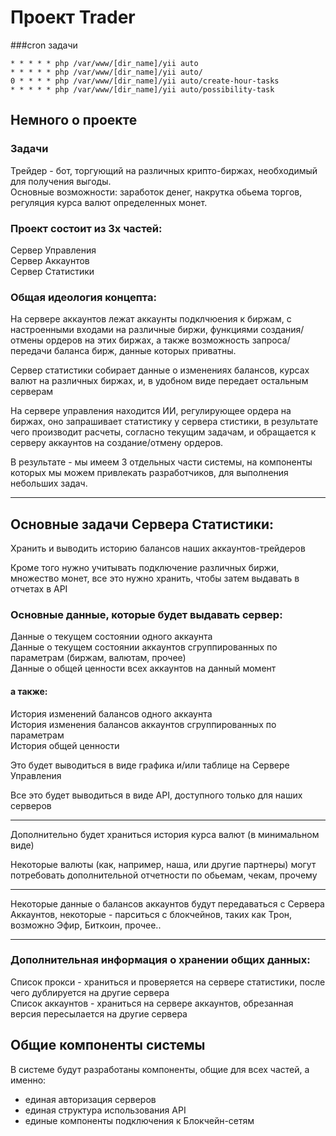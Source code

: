 # Проект Trader

###cron задачи

    * * * * * php /var/www/[dir_name]/yii auto
    * * * * * php /var/www/[dir_name]/yii auto/
    0 * * * * php /var/www/[dir_name]/yii auto/create-hour-tasks
    * * * * * php /var/www/[dir_name]/yii auto/possibility-task

## Немного о проекте

### Задачи

Трейдер - бот, торгующий на различных крипто-биржах, необходимый для получения выгоды.    
Основные возможности: заработок денег, накрутка обьема торгов, регуляция курса валют определенных монет.  



### Проект состоит из 3х частей:
Сервер Управления  
Сервер Аккаунтов  
Сервер Статистики

### Общая идеология концепта:

На сервере аккаунтов лежат аккаунты подклчюения к биржам, с настроенными входами на различные биржи, функциями создания/отмены ордеров на этих биржах, а также возможность запроса/передачи баланса бирж, данные которых приватны.

Сервер статистики собирает данные о изменениях балансов, курсах валют на различных биржах, и, в удобном виде передает остальным серверам

На сервере управления находится ИИ, регулирующее ордера на биржах, оно запрашивает статистику у сервера стистики, в результате чего производит расчеты, согласно текущим задачам, и обращается к серверу аккаунтов на создание/отмену ордеров.

В результате - мы имеем 3 отдельных части системы, на компоненты которых мы можем привлекать разработчиков, для выполнения небольших задач.

-------

## Основные задачи Сервера Статистики:

Хранить и выводить историю балансов наших аккаунтов-трейдеров

Кроме того нужно учитывать подключение различных биржи, множество монет, все это нужно хранить, чтобы затем выдавать в отчетах в API

### Основные данные, которые будет выдавать сервер:

Данные о текущем состоянии одного аккаунта  
Данные о текущем состоянии аккаунтов сгруппированных по параметрам (биржам, валютам, прочее)  
Данные о общей ценности всех аккаунтов на данный момент


#### а также:

История изменений балансов одного аккаунта  
История изменения балансов аккаунтов сгруппированных по параметрам  
История общей ценности

Это будет выводиться в виде графика и/или таблице на Сервере Управления

Все это будет выводиться в виде API, доступного только для наших серверов

----

Дополнительно будет храниться история курса валют (в минимальном виде)

Некоторые валюты (как, например, наша, или другие партнеры) могут потребовать дополнительной отчетности по обьемам, чекам, прочему

----

Некоторые данные о балансов аккаунтов будут передаваться с Сервера Аккаунтов, некоторые - парситься с блокчейнов, таких как Трон, возможно Эфир, Биткоин, прочее..

----

### Дополнительная информация о хранении общих данных:

Список прокси - храниться и проверяется на сервере статистики, после чего дублируется на другие сервера  
Список аккаунтов - храниться на сервере аккаунтов, обрезанная версия пересылается на другие сервера

## Общие компоненты системы

В системе будут разработаны компоненты, общие для всех частей, а именно:  
- единая авторизация серверов  
- единая структура использования API  
- единые компоненты подключения к Блокчейн-сетям